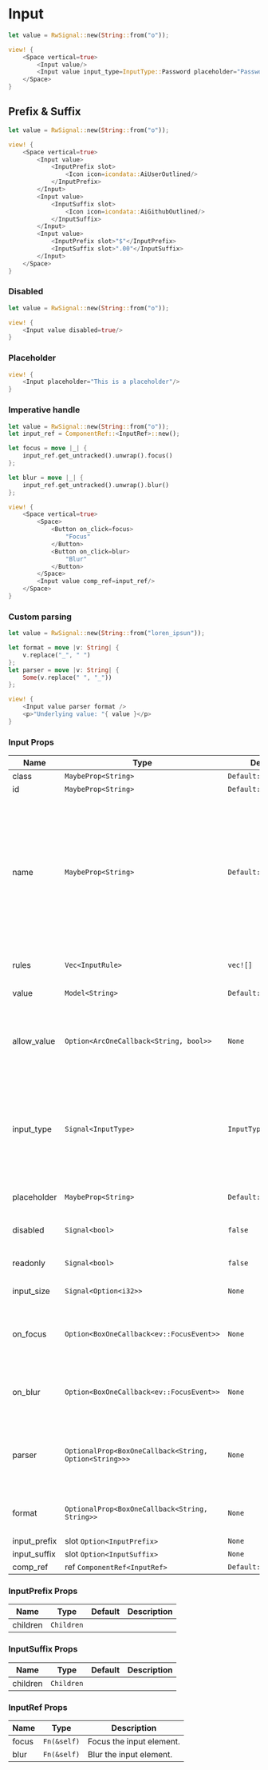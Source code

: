# Input

```rust demo
let value = RwSignal::new(String::from("o"));

view! {
    <Space vertical=true>
        <Input value/>
        <Input value input_type=InputType::Password placeholder="Password"/>
    </Space>
}
```

## Prefix & Suffix

```rust demo
let value = RwSignal::new(String::from("o"));

view! {
    <Space vertical=true>
        <Input value>
            <InputPrefix slot>
                <Icon icon=icondata::AiUserOutlined/>
            </InputPrefix>
        </Input>
        <Input value>
            <InputSuffix slot>
                <Icon icon=icondata::AiGithubOutlined/>
            </InputSuffix>
        </Input>
        <Input value>
            <InputPrefix slot>"$"</InputPrefix>
            <InputSuffix slot>".00"</InputSuffix>
        </Input>
    </Space>
}
```

### Disabled

```rust demo
let value = RwSignal::new(String::from("o"));

view! {
    <Input value disabled=true/>
}
```

### Placeholder

```rust demo
view! {
    <Input placeholder="This is a placeholder"/>
}
```

### Imperative handle

```rust demo
let value = RwSignal::new(String::from("o"));
let input_ref = ComponentRef::<InputRef>::new();

let focus = move |_| {
    input_ref.get_untracked().unwrap().focus()
};

let blur = move |_| {
    input_ref.get_untracked().unwrap().blur()
};

view! {
    <Space vertical=true>
        <Space>
            <Button on_click=focus>
                "Focus"
            </Button>
            <Button on_click=blur>
                "Blur"
            </Button>
        </Space>
        <Input value comp_ref=input_ref/>
    </Space>
}
```

### Custom parsing

```rust demo
let value = RwSignal::new(String::from("loren_ipsun"));

let format = move |v: String| {
    v.replace("_", " ")
};
let parser = move |v: String| {
    Some(v.replace(" ", "_"))
};

view! {
    <Input value parser format />
    <p>"Underlying value: "{ value }</p>
}
```

### Input Props

| Name | Type | Default | Description |
| --- | --- | --- | --- |
| class | `MaybeProp<String>` | `Default::default()` |  |
| id | `MaybeProp<String>` | `Default::default()` |  |
| name | `MaybeProp<String>` | `Default::default()` | A string specifying a name for the input control. This name is submitted along with the control's value when the form data is submitted. |
| rules | `Vec<InputRule>` | `vec![]` | The rules to validate Field. |
| value | `Model<String>` | `Default::default()` | Set the input value. |
| allow_value | `Option<ArcOneCallback<String, bool>>` | `None` | Check the incoming value, if it returns false, input will not be accepted. |
| input_type | `Signal<InputType>` | `InputType::Text` | An input can have different text-based types based on the type of value the user will enter. |
| placeholder | `MaybeProp<String>` | `Default::default()` | Placeholder text for the input. |
| disabled | `Signal<bool>` | `false` | Whether the input is disabled. |
| readonly | `Signal<bool>` | `false` | Whether the input is readonly. |
| input_size | `Signal<Option<i32>>` | `None` | The input size width. |
| on_focus | `Option<BoxOneCallback<ev::FocusEvent>>` | `None` | Callback triggered when the input is focussed on. |
| on_blur | `Option<BoxOneCallback<ev::FocusEvent>>` | `None` | Callback triggered when the input is blurred. |
| parser | `OptionalProp<BoxOneCallback<String, Option<String>>>` | `None` | Modifies the user input before assigning it to the value. |
| format | `OptionalProp<BoxOneCallback<String, String>>` | `None` | Formats the value to be shown to the user |
| input_prefix | slot `Option<InputPrefix>` | `None` |  |
| input_suffix | slot `Option<InputSuffix>` | `None` |  |
| comp_ref | ref `ComponentRef<InputRef>` | `Default::default()` |  |

### InputPrefix Props

| Name     | Type       | Default | Description |
| -------- | ---------- | ------- | ----------- |
| children | `Children` |         |             |

### InputSuffix Props

| Name     | Type       | Default | Description |
| -------- | ---------- | ------- | ----------- |
| children | `Children` |         |             |

### InputRef Props

| Name  | Type        | Description              |
| ----- | ----------- | ------------------------ |
| focus | `Fn(&self)` | Focus the input element. |
| blur  | `Fn(&self)` | Blur the input element.  |
